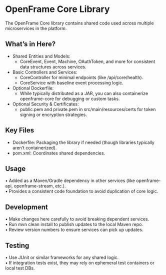 # OpenFrame Core Library

The OpenFrame Core library contains shared code used across multiple microservices in the platform.

## What’s in Here?
- Shared Entities and Models:
  * CoreEvent, Event, Machine, OAuthToken, and more for consistent data structures across services.
- Basic Controllers and Services:
  * CoreController for minimal endpoints (like /api/core/health).
  * CoreService with baseline event processing logic.
- Optional Dockerfile:
  * While typically distributed as a JAR, you can also containerize openframe-core for debugging or custom tasks.
- Optional Security & Certificates:
  * public.pem and private.pem in src/main/resources/certs for token signing or encryption strategies.

## Key Files
- Dockerfile: Packaging the library if needed (though libraries typically aren’t containerized).  
- pom.xml: Coordinates shared dependencies.  

## Usage
• Added as a Maven/Gradle dependency in other services (like openframe-api, openframe-stream, etc.).  
• Provides a consistent code foundation to avoid duplication of core logic.

## Development
• Make changes here carefully to avoid breaking dependent services.  
• Run mvn clean install to publish updates to the local Maven repo.  
• Review version numbers to ensure services can pick up updates.

## Testing
• Use JUnit or similar frameworks for any shared logic.  
• If integration tests exist, they may rely on ephemeral test containers or local test DBs.